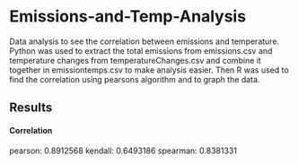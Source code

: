 # Emissions-and-Temp-Analysis
Data analysis to see the correlation between emissions and temperature. Python was used to extract the total emissions from emissions.csv and temperature changes from temperatureChanges.csv and combine it together in emissiontemps.csv to make analysis easier. Then R was used to find the correlation using pearsons algorithm and to graph the data.

## Results
#### Correlation
pearson: 0.8912568
kendall: 0.6493186
spearman: 0.8381331
